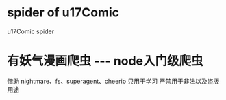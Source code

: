 # spider of u17Comic
 u17Comic spider
# 有妖气漫画爬虫 --- node入门级爬虫
借助 nightmare、fs、superagent、cheerio
只用于学习 严禁用于非法以及盗版用途